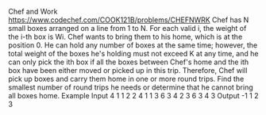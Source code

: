 ﻿Chef and Work
https://www.codechef.com/COOK121B/problems/CHEFNWRK
Chef has N small boxes arranged on a line from 1 to N. For each valid i, the weight of the i-th box is Wi. Chef wants to bring them to his home, which is at the position 
0. He can hold any number of boxes at the same time; however, the total weight of the boxes he's holding must not exceed K at any time, and he can only pick the ith box if all the boxes between Chef's home and the ith box have been either moved or picked up in this trip.
Therefore, Chef will pick up boxes and carry them home in one or more round trips. Find the smallest number of round trips he needs or determine that he cannot bring all boxes home.
Example
Input
4
1 1 
2
2 4
1 1
3 6
3 4 2
3 6
3 4 3
Output
-1
1
2
3
